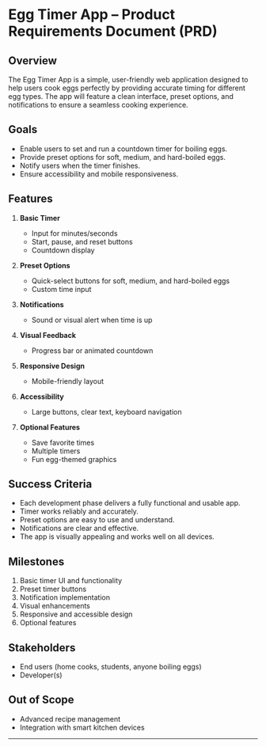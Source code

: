 # Egg Timer App – Product Requirements Document (PRD)

## Overview
The Egg Timer App is a simple, user-friendly web application designed to help users cook eggs perfectly by providing accurate timing for different egg types. The app will feature a clean interface, preset options, and notifications to ensure a seamless cooking experience.

## Goals
- Enable users to set and run a countdown timer for boiling eggs.
- Provide preset options for soft, medium, and hard-boiled eggs.
- Notify users when the timer finishes.
- Ensure accessibility and mobile responsiveness.

## Features
1. **Basic Timer**
   - Input for minutes/seconds
   - Start, pause, and reset buttons
   - Countdown display

2. **Preset Options**
   - Quick-select buttons for soft, medium, and hard-boiled eggs
   - Custom time input

3. **Notifications**
   - Sound or visual alert when time is up

4. **Visual Feedback**
   - Progress bar or animated countdown

5. **Responsive Design**
   - Mobile-friendly layout

6. **Accessibility**
   - Large buttons, clear text, keyboard navigation

7. **Optional Features**
   - Save favorite times
   - Multiple timers
   - Fun egg-themed graphics

## Success Criteria
- Each development phase delivers a fully functional and usable app.
- Timer works reliably and accurately.
- Preset options are easy to use and understand.
- Notifications are clear and effective.
- The app is visually appealing and works well on all devices.

## Milestones
1. Basic timer UI and functionality
2. Preset timer buttons
3. Notification implementation
4. Visual enhancements
5. Responsive and accessible design
6. Optional features

## Stakeholders
- End users (home cooks, students, anyone boiling eggs)
- Developer(s)

## Out of Scope
- Advanced recipe management
- Integration with smart kitchen devices

---
